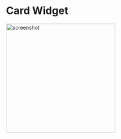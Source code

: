 # Card Widget

<img src="https://static.oonnnoo.com/upload/sScP54cWJ.png" width="300" title="screenshot"/>
